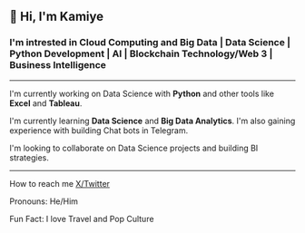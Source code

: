 👋 Hi, I'm Kamiye
---
### I'm intrested in **Cloud Computing and Big Data** | **Data Science** | **Python Development** | **AI** | **Blockchain Technology/Web 3** | **Business Intelligence** 
---
I'm currently working on Data Science with **Python** and other tools like **Excel** and **Tableau**.

I'm currently learning **Data Science** and **Big Data Analytics**. I'm also gaining experience with building Chat bots in Telegram.

I'm looking to collaborate on Data Science projects and building BI strategies.

---
How to reach me [X/Twitter](https://x.com/king_ksjo)

Pronouns: He/Him

Fun Fact: I love Travel and Pop Culture

<!--
**kingksjo/kingksjo** is a ✨ _special_ ✨ repository because its `README.md` (this file) appears on your GitHub profile.

Here are some ideas to get you started:

- 🔭 I’m currently working on ...
- 🌱 I’m currently learning ...
- 👯 I’m looking to collaborate on ...
- 🤔 I’m looking for help with ...
- 💬 Ask me about ...
- 📫 How to reach me: ...
- 😄 Pronouns: ...
- ⚡ Fun fact: ...
-->
